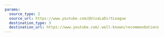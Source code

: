 ```yaml
---
params:
  source_type: 2
  source_url: https://www.youtube.com/@VivaLaDirtLeague
  destination_type: 3
  destination_url: https://www.youtube.com/.well-known/recommendations.opml
---
```

